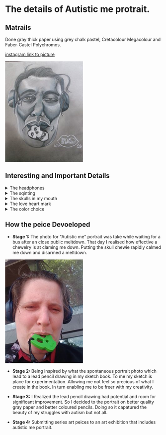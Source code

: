 # The details of Autistic me protrait.

## Matrails 
Done gray thick paper using grey chalk pastel, Cretacolour Megacolour and Faber-Castel Polychromos.

[instagram link to picture](https://www.instagram.com/p/C5rIjv_yKQo/)

![Autistic me](https://github.com/LoonDread/About-my-profile-picture/blob/main/even%20smaller%20Autistic%20me.JPG)

## Interesting and Important Details
<details>
<Summary>The headphones</Summary>
<br>
  
## The head phones 

My head phones are an important part of my daily attire to help me manage sensory overwhelmed cause by sound. These sounds includes load traffic sounds, murmur of conversation, yelling/shouting. I am not without them and if ever I am My stress levels increase making me less able to be pressent in the enivorment I am in. 

### The Effects
- My focus drops.
- Patients lessens.
- Get more overwhelmed by other senses.
- Drains socail battery more quickly.

To me my headphones are critical to my wellbeing and pracipation in society and I find having them on me to be truely benifical. 

### The Benifit
- Keeps me calm even though I listen to a lot metal and punk.
- blockes out unpleasant and overwhelming sudden sounds.
- Helps me self regulate.
- keep socail battery fuller for longer

</details>
<details>
<summary>The sqinting</summary>
<br>

## The Squinting 

I find bright sunlight to be glaring and often startling as well overwhelming.In bright sunlight I find that I Often either look at the ground or have difficulty having my eyes properly open. To the point that it looks like I am constantly squinting.

### Effect 
- Loss of concentration
- Highten discomfort
- Loss of focusible sight
- disorentaion
- Highten stress
- Feeling of tireness

  

</details>
<details>
<summary>The skulls in my mouth</summary>

## The skull in my Mouth

The skull represent two things my obsession with the band The misfits and my need for Chewerly (chewable jewelry). 

Why are obsession important to me? 

- Gives me something to think about and learn about.
- Occupies me.
- Gives me somethign to talk about.
- Gives my brain to focus on.

Why I need Chewerly?

- Dearms a meltdown on number of occassions.
- relaxs me.
- distracts me.
- a form of fidgeting
- stress relaease.

</details>
<details>
<summary>The love heart mark</summary>
<br> 

## The love heart mark ♥️ 

The signficance of the love heart marks is that I have big smooth freckle under the corner of my eye kind of similar to Harley Quinn tattooed heart. She is my favourite comic anti-Hero and like her I have study pyschology as well as spent time in an asylum. I feel like we are kindred spirits. 

</details>
<details>
<summary>The color choice</summary>
<br>

## The colour choice 

I find it hard to relate to the idea that as autistic person that I am meant to have black and white thinking. I feel that my thinking has some nuace to it and have been trained through Intentional peer support to hold space for multiple worldviews and sometime conflict worldviews. That my thinking has some grey area and complexity. 

</details>

## How the peice Devoeloped 

- **Stage 1:** The photo for "Autistic me" portrait was take while waiting for a bus after an close public meltdown. That day I realised how effective a chewelry is at claming me down. Putting the skull chewie rapidly calmed me down and disarmed a meltdown.
  
![Autistic_me_photo](https://github.com/LoonDread/About-my-profile-picture/blob/main/Autistic_me_Photo_resized.jpg)

- **Stage 2:** Being inspired by what the spontaneous portrait photo which lead to a lead pencil drawing in my sketch book. To me my sketch is place for experimentation. Allowing me not feel so precious of what I create in the book. In turn enabling me to be freer with my creativity. 

- **Stage 3:** I Realized the lead pencil drawing had potential and room for significant improvement. So I decided to the portrait on better quality gray paper and better coloured pencils. Doing so it capatured the beauty of my struggles with autism but not all.
  
- **Stage 4:** Submitting series art peices to an art exhibition that includes autistic me portrait. 

